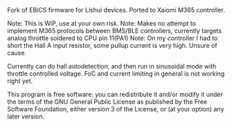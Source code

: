 Fork of EBiCS firmware for Lishui devices. Ported to Xaiomi M365 controller. 


Note:  This is WiP, use at your own risk. 
Note:  Makes no attempt to implement M365 protocols between BMS/BLE controllers, currently targets analog throttle soldered to CPU pin 11(PA1)
Note:  On my controller I had to short the Hall A input resistor, some pullup current is very high. Unsure of cause. 

Currently can do hall autodetection, and then run in sinusoidal mode with throttle controlled voltage. 
FoC and current limiting in general is not working right yet. 

This program is free software: you can redistribute it and/or modify
it under the terms of the GNU General Public License as published by
the Free Software Foundation, either version 3 of the License, or
(at your option) any later version.
